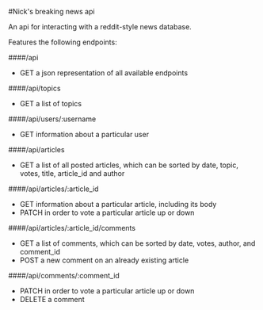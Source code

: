 #Nick's breaking news api

An api for interacting with a reddit-style news database.

Features the following endpoints: 

####/api
- GET a json representation of all available endpoints

####/api/topics
- GET a list of topics

####/api/users/:username
- GET information about a particular user

####/api/articles
- GET a list of all posted articles, which can be sorted by date, topic, votes, title, article_id and author

####/api/articles/:article_id
- GET information about a particular article, including its body
- PATCH in order to vote a particular article up or down

####/api/articles/:article_id/comments
- GET a list of comments, which can be sorted by date, votes, author, and comment_id
- POST a new comment on an already existing article

####/api/comments/:comment_id
- PATCH in order to vote a particular article up or down
- DELETE a comment